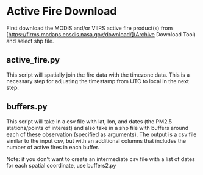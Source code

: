 # Active Fire Download
First download the MODIS and/or VIIRS active fire product(s) from [https://firms.modaps.eosdis.nasa.gov/download/](Archive Download Tool) and select shp file.

## active_fire.py
This script will spatially join the fire data with the timezone data. This is a necessary step for adjusting the timestamp from UTC to local in the next step.

## buffers.py
This script will take in a csv file with lat, lon, and dates (the PM2.5 stations/points of interest) and also take in a shp file with buffers around each of these observation (specified as arguments). The output is a csv file similar to the input csv, but with an additional columns that includes the number of active fires in each buffer.

Note: if you don't want to create an intermediate csv file with a list of dates for each spatial coordinate, use buffers2.py
